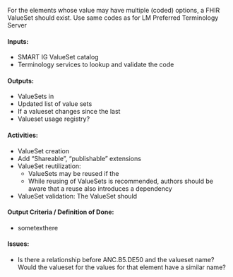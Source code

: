 For the elements whose value may have multiple (coded) options, a FHIR ValueSet should exist. 
Use same codes as for LM
Preferred Terminology Server

#### **Inputs:** 

* SMART IG ValueSet catalog
* Terminology services to lookup and validate the code


#### **Outputs:**

* ValueSets in 
* Updated list of value sets
* If a valueset changes since the last 
* Valueset usage registry?


#### **Activities:**

* ValueSet creation
* Add “Shareable”, “publishable” extensions
* ValueSet reutilization:
  * ValueSets may be reused if the
  * While reusing of ValueSets is recommended, authors should be aware that a reuse also introduces a dependency
* ValueSet validation: The ValueSet should 


#### **Output Criteria / Definition of Done:**

* sometexthere

#### **Issues:**

* Is there a relationship before ANC.B5.DE50 and the valueset name? Would the valueset for the values for that element have a similar name?